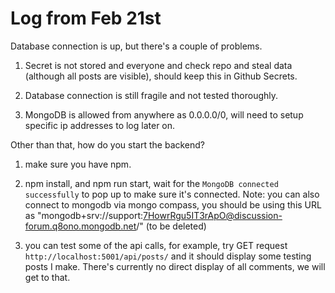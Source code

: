 # Log from Feb 21st

Database connection is up, but there's a couple of problems.

1. Secret is not stored and everyone and check repo and steal data (although all posts are visible), should keep this in Github Secrets.

2. Database connection is still fragile and not tested thoroughly.

3. MongoDB is allowed from anywhere as 0.0.0.0/0, will need to setup specific ip addresses to log later on.

Other than that, how do you start the backend?

1. make sure you have npm.

2. npm install, and npm run start, wait for the `MongoDB connected successfully` to pop up to make sure it's connected.
Note: you can also connect to mongodb via mongo compass, you should be using this URL as "mongodb+srv://support:7HowrRgu5IT3rApO@discussion-forum.q8ono.mongodb.net/" (to be deleted)

3. you can test some of the api calls, for example, try GET request `http://localhost:5001/api/posts/` and it should display some testing posts I make. There's currently no direct display of all comments, we will get to that.